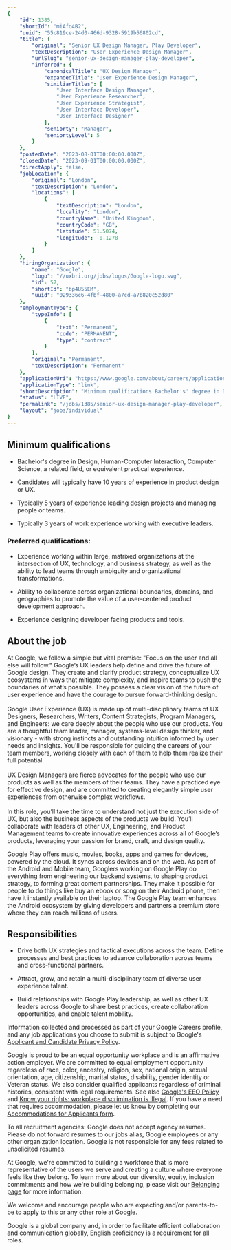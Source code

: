 ```yaml
---
{
	"id": 1385,
	"shortId": "miAfo4B2",
	"uuid": "55c819ce-24d0-466d-9328-5919b56802cd",
	"title": {
		"original": "Senior UX Design Manager, Play Developer",
		"textDescription": "User Experience Design Manager",
		"urlSlug": "senior-ux-design-manager-play-developer",
		"inferred": {
			"canonicalTitle": "UX Design Manager",
			"expandedTitle": "User Experience Design Manager",
			"similiarTitles": [
				"User Interface Design Manager",
				"User Experience Researcher",
				"User Experience Strategist",
				"User Interface Developer",
				"User Interface Designer"
			],
			"seniorty": "Manager",
			"seniortyLevel": 5
		}
	},
	"postedDate": "2023-08-01T00:00:00.000Z",
	"closedDate": "2023-09-01T00:00:00.000Z",
	"directApply": false,
	"jobLocation": {
		"original": "London",
		"textDescription": "London",
		"locations": [
			{
				"textDescription": "London",
				"locality": "London",
				"countryName": "United Kingdom",
				"countryCode": "GB",
				"latitude": 51.5074,
				"longitude": -0.1278
			}
		]
	},
	"hiringOrganization": {
		"name": "Google",
		"logo": "//uxbri.org/jobs/logos/Google-logo.svg",
		"id": 57,
		"shortId": "bp4U55EM",
		"uuid": "029336c6-4fbf-4800-a7cd-a7b820c52d80"
	},
	"employmentType": {
		"typeInfo": [
			{
				"text": "Permanent",
				"code": "PERMANENT",
				"type": "contract"
			}
		],
		"original": "Permanent",
		"textDescription": "Permanent"
	},
	"applicationUri": "https://www.google.com/about/careers/applications/apply/6e3bcfe7-ee52-4a73-a0d2-72608cf20fea/form",
	"applicationType": "link",
	"shortDescription": "Minimum qualifications Bachelor's' degree in Design, Human-Computer- Interaction, Computer Science, a related field, or equivalent practical experience. Candidates will typically have 10 years of",
	"status": "LIVE",
	"permalink": "/jobs/1385/senior-ux-design-manager-play-developer",
	"layout": "jobs/individual"
}
---
```

<h2>Minimum qualifications</h2><ul><li><p>Bachelor's degree in Design, Human-Computer Interaction, Computer Science, a related field, or equivalent practical experience.</p></li><li><p>Candidates will typically have 10 years of experience in product design or UX.</p></li><li><p>Typically 5 years of experience leading design projects and managing people or teams.</p></li><li><p>Typically 3 years of work experience working with executive leaders.</p></li></ul><h3>Preferred qualifications:</h3><ul><li><p>Experience working within large, matrixed organizations at the intersection of UX, technology, and business strategy, as well as the ability to lead teams through ambiguity and organizational transformations.</p></li><li><p>Ability to collaborate across organizational boundaries, domains, and geographies to promote the value of a user-centered product development approach.</p></li><li><p>Experience designing developer facing products and tools.</p></li></ul><h2>About the job</h2><p>At Google, we follow a simple but vital premise: "Focus on the user and all else will follow." Google’s UX leaders help define and drive the future of Google design. They create and clarify product strategy, conceptualize UX ecosystems in ways that mitigate complexity, and inspire teams to push the boundaries of what’s possible. They possess a clear vision of the future of user experience and have the courage to pursue forward-thinking design.<br><br>Google User Experience (UX) is made up of multi-disciplinary teams of UX Designers, Researchers, Writers, Content Strategists, Program Managers, and Engineers: we care deeply about the people who use our products. You are a thoughtful team leader, manager, systems-level design thinker, and visionary - with strong instincts and outstanding intuition informed by user needs and insights. You'll be responsible for guiding the careers of your team members, working closely with each of them to help them realize their full potential.<br><br>UX Design Managers are fierce advocates for the people who use our products as well as the members of their teams. They have a practiced eye for effective design, and are committed to creating elegantly simple user experiences from otherwise complex workflows.<br><br>In this role, you’ll take the time to understand not just the execution side of UX, but also the business aspects of the products we build. You’ll collaborate with leaders of other UX, Engineering, and Product Management teams to create innovative experiences across all of Google’s products, leveraging your passion for brand, craft, and design quality.</p><p>Google Play offers music, movies, books, apps and games for devices, powered by the cloud. It syncs across devices and on the web. As part of the Android and Mobile team, Googlers working on Google Play do everything from engineering our backend systems, to shaping product strategy, to forming great content partnerships. They make it possible for people to do things like buy an ebook or song on their Android phone, then have it instantly available on their laptop. The Google Play team enhances the Android ecosystem by giving developers and partners a premium store where they can reach millions of users.</p><h2>Responsibilities</h2><ul><li><p>Drive both UX strategies and tactical executions across the team. Define processes and best practices to advance collaboration across teams and cross-functional partners.</p></li><li><p>Attract, grow, and retain a multi-disciplinary team of diverse user experience talent.</p></li><li><p>Build relationships with Google Play leadership, as well as other UX leaders across Google to share best practices, create collaboration opportunities, and enable talent mobility.</p></li></ul><p>Information collected and processed as part of your Google Careers profile, and any job applications you choose to submit is subject to Google's <a target="_blank" rel="noopener noreferrer nofollow" href="https://careers.google.com/privacy-policy/">Applicant and Candidate Privacy Policy</a>.</p><p>Google is proud to be an equal opportunity workplace and is an affirmative action employer. We are committed to equal employment opportunity regardless of race, color, ancestry, religion, sex, national origin, sexual orientation, age, citizenship, marital status, disability, gender identity or Veteran status. We also consider qualified applicants regardless of criminal histories, consistent with legal requirements. See also <a target="_blank" rel="noopener noreferrer nofollow" href="https://www.google.com/about/careers/applications/eeo/">Google's EEO Policy</a> and <a target="_blank" rel="noopener noreferrer nofollow" href="https://careers.google.com/jobs/dist/legal/EEOC_KnowYourRights_10_20.pdf">Know your rights: workplace discrimination is illegal</a>. If you have a need that requires accommodation, please let us know by completing our <a target="_blank" rel="noopener noreferrer nofollow" href="https://goo.gl/forms/aBt6Pu71i1kzpLHe2">Accommodations for Applicants form</a>.</p><p>To all recruitment agencies: Google does not accept agency resumes. Please do not forward resumes to our jobs alias, Google employees or any other organization location. Google is not responsible for any fees related to unsolicited resumes.</p><p>At Google, we're committed to building a workforce that is more representative of the users we serve and creating a culture where everyone feels like they belong. To learn more about our diversity, equity, inclusion commitments and how we're building belonging, please visit our <a target="_blank" rel="noopener noreferrer nofollow" href="https://about.google/belonging/">Belonging page</a> for more information.</p><p>We welcome and encourage people who are expecting and/or parents-to-be to apply to this or any other role at Google.</p><p>Google is a global company and, in order to facilitate efficient collaboration and communication globally, English proficiency is a requirement for all roles.</p>

